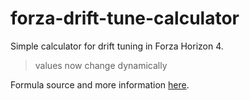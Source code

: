 # forza-drift-tune-calculator
Simple calculator for drift tuning in Forza Horizon 4.

> values now change dynamically 

Formula source and more information [here](https://www.reddit.com/r/forza/comments/9lssgm/comprehensive_indepth_drift_tuning_guide_revised/).
